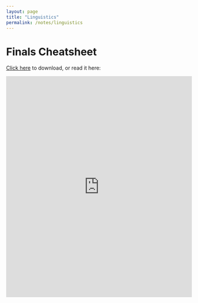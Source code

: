 ```yaml
---
layout: page
title: "Linguistics"
permalink: /notes/linguistics
---
```


# Finals Cheatsheet

<a href="https://raw.githubusercontent.com/Tristanchaang/tristanchaang.github.io/main/pages/notes/linguistics/24900paper.pdf" download>Click here</a> to download, or read it here:

<embed src="https://drive.google.com/viewerng/
viewer?embedded=true&url=http://tristanchaang.github.io/pages/notes/linguistics/24900paper.pdf" width="100%" height="600px" />